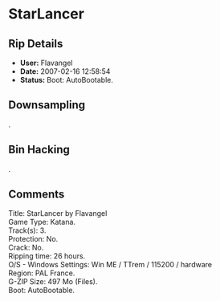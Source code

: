 # StarLancer

## Rip Details

- **User:** Flavangel
- **Date:** 2007-02-16 12:58:54
- **Status:** Boot: AutoBootable.

## Downsampling

.

## Bin Hacking

.

## Comments

Title:  StarLancer by Flavangel<br />
Game Type: Katana.<br />
Track(s): 3.<br />
Protection: No.<br />
Crack: No.<br />
Ripping time: 26 hours.<br />
O/S - Windows Settings: Win ME / TTrem / 115200 / hardware<br />
Region: PAL France.<br />
G-ZIP Size: 497 Mo (Files).<br />
Boot: AutoBootable.

